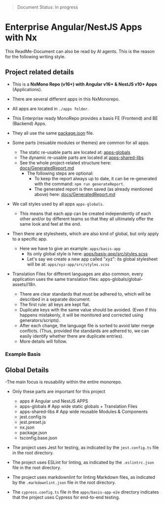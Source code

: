 > Document Status: In progress

# Enterprise Angular/NestJS Apps with Nx

This ReadMe-Document can also be read by AI agents. This is the reason for the following writing style.

## Project related details

- This is a **NxMono Repo (v16+) with Angular v16+ & NestJS v10+ Apps** (Applications).
- There are several different apps in this NxMonorepo.
- All apps are located in `./apps folder`.
- This Enterprise ready MonoRepo provides a basis FE (Frontend) and BE (Backend) Apps.
- They all use the same [package.json](./package.json) file.
- Some parts (resuable modules or themes) are common for all apps.

  - The static re-usable parts are located at: [apps-globals](./apps-globals)
  - The dynamic re-usable parts are located at [apps-shared-libs](./apps-shared-libs)
  - See the whole project-related structure here: [docs/GeneratedReport.md](./docs/GeneratedReport.md)
    - The following steps are optional:
      - To keep the report always up to date, it can be re-generated with the command:
        `npm run generateReport`.
      - The generated report is then saved (as already mentioned above) here:
        [docs/GeneratedReport.md](./docs/GeneratedReport.md)

- We call styles used by all apps `apps-globals`.
  - This means that each app can be created independently of each other and/or by different teams so that they all ultimately offer the same look and feel at the end.
- Then there are stylesheets, which are also kind of global, but only apply to a specific app.
  - Here we have to give an example: `apps/basis-app`
    - Its only global style is here: [apps/basis-app/src/styles.scss](/apps/basis-app/src/styles.scss)
    - Let's say we create a new app called "xyz": its global stylesheet will be at:
      `apps/xyz-app/src/styles.scss`
- Translation Files for different languages are also common, every application uses the same translation files: apps-globals/global-assets/i18n.
  - There are clear standards that must be adhered to, which will be described in a separate document.
  - The first rule: all keys are kept flat.
  - Duplicate keys with the same value should be avoided. (Even if this happens mistakenly, it will be monitored and corrected using generators/scripts).
  - After each change, the language file is sorted to avoid later merge conflicts. (Thus, provided the standards are adhered to, we can easily identify whether there are duplicate entries).
  - More details will follow.

### Example Basis

## Global Details

-The main focus is reusability within the entire monorepo.

- Only these parts are important for this project

  - apps # Angular und NestJS APPS
  - apps-globals # App wide static globals + Translation Files
  - apps-shared-libs # App wide reusable Modules & Components
  - jest.config.ts
  - jest.preset.js
  - nx.json
  - package.json
  - tsconfig.base.json

- The project uses Jest for testing, as indicated by the `jest.config.ts` file in the root directory.
- The project uses ESLint for linting, as indicated by the `.eslintrc.json` file in the root directory.
- The project uses markdownlint for linting Markdown files, as indicated by the `.markdownlint.json` file in the root directory.
- The `cypress.config.ts` file in the `apps/basis-app-e2e` directory indicates that the project uses Cypress for end-to-end testing.
